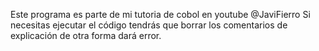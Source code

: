 Este programa es parte de mi tutoria de cobol en youtube @JaviFierro
Si necesitas ejecutar el código tendrás que borrar los comentarios de explicación de otra forma dará error.